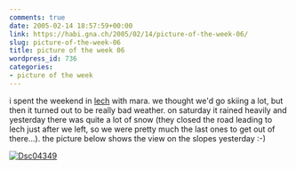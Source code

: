 ```yaml
---
comments: true
date: 2005-02-14 18:57:59+00:00
link: https://habi.gna.ch/2005/02/14/picture-of-the-week-06/
slug: picture-of-the-week-06
title: picture of the week 06
wordpress_id: 736
categories:
- picture of the week
---
```



i spent the weekend in [lech](http://www.lech-zuers.at/Default.asp) with mara. we thought we'd go skiing a lot, but then it turned out to be really bad weather. on saturday it rained heavily and yesterday there was quite a lot of snow (they closed the road leading to lech just after we left, so we were pretty much the last ones to get out of there...). the picture below shows the view on the slopes yesterday :-)



[![Dsc04349](https://habi.gna.ch/blog/images/DSC04349-tm.jpg)](https://habi.gna.ch/blog/images/DSC04349.jpg)

